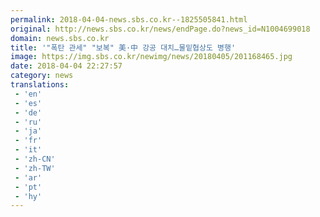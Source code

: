 ```yaml
---
permalink: 2018-04-04-news.sbs.co.kr--1825505841.html
original: http://news.sbs.co.kr/news/endPage.do?news_id=N1004699018
domain: news.sbs.co.kr
title: '"폭탄 관세" "보복" 美·中 강공 대치…물밑협상도 병행'
image: https://img.sbs.co.kr/newimg/news/20180405/201168465.jpg
date: 2018-04-04 22:27:57
category: news
translations: 
 - 'en'
 - 'es'
 - 'de'
 - 'ru'
 - 'ja'
 - 'fr'
 - 'it'
 - 'zh-CN'
 - 'zh-TW'
 - 'ar'
 - 'pt'
 - 'hy'
---
```


